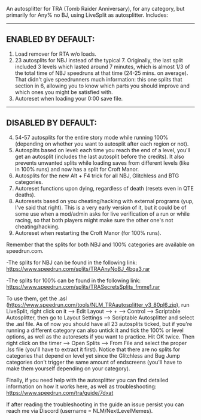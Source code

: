 An autosplitter for TRA (Tomb Raider Anniversary), for any category, but primarily for Any% no BJ, using LiveSplit as autosplitter. Includes:

--------------------
ENABLED BY DEFAULT:
--------------------

1) Load remover for RTA w/o loads.
2) 23 autosplits for NBJ instead of the typical 7. Originally, the last split included 3 levels which lasted around 7 minutes, which is almost 1/3 of the total time of NBJ speedruns  at that time (24-25 mins. on average). That didn't give speedrunners much information: this one splits that section in 6, allowing you to know which parts you should improve and which ones you might be satisfied with.
3) Autoreset when loading your 0:00 save file.

--------------------
DISABLED BY DEFAULT:
--------------------

4) 54-57 autosplits for the entire story mode while running 100% (depending on whether you want to autosplit after each region or not).
5) Autosplits based on level: each time you reach the end of a level, you'll get an autosplit (includes the last autosplit before the credits). It also prevents unwanted splits while loading saves from different levels (like in 100% runs) and now has a split for Croft Manor.
6) Autosplits for the new Alt + F4 trick for all NBJ, Glitchless and BTG categories.
7) Autoreset functions upon dying, regardless of death (resets even in QTE deaths).
8) Autoresets based on you cheating/hacking with external programs (yup, I've said that right). This is a very early version of it, but it could be of some use when a mod/admin asks for live verification of a run or while racing, so that both players might make sure the other one's not cheating/hacking.
9) Autoreset when restarting the Croft Manor (for 100% runs).

Remember that the splits for both NBJ and 100% categories are available on speedrun.com.

-The splits for NBJ can be found in the following link: https://www.speedrun.com/splits/TRAAnyNoBJ_4bqa3.rar

-The splits for 100% can be found in the following link: https://www.speedrun.com/splits/TRASecretsSplits_fmme1.rar

To use them, get the .asl (https://www.speedrun.com/tools/NLM_TRAautosplitter_v3_80pl6.zip), run LiveSplit, right click on it --> Edit Layout --> + --> Control --> Scriptable Autosplitter, then go to Layout Settings --> Scriptable Autosplitter and select the .asl file. As of now you should have all 23 autosplits ticked, but if you're running a different category can also untick it and tick the 100% or level options, as well as the autoresets if you want to practice. Hit OK twice. Then right click on the timer --> Open Splits --> From File and select the proper .lss file (you'll have to extract it first). Notice that there are no splits for categories that depend on level yet since the Glitchless and Bug Jump categories don't trigger the same amount of endscreens (you'll have to make them yourself depending on your category).

Finally, if you need help with the autosplitter you can find detailed information on how it works here, as well as troubleshooting: https://www.speedrun.com/tra/guide/7dxat

If after reading the troubleshooting in the guide an issue persist you can reach me via Discord (username = NLM/NextLevelMemes).
